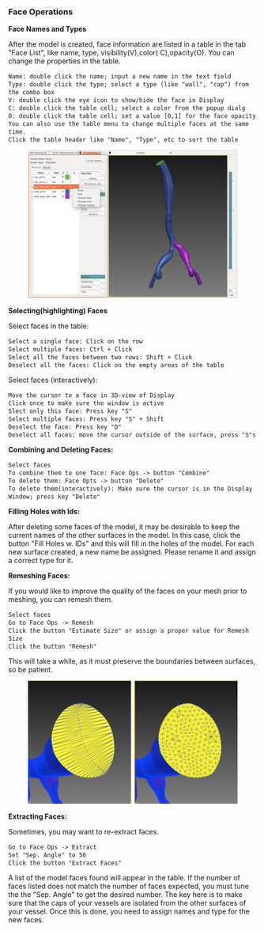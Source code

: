 ### Face Operations ###

**Face Names and Types**

After the model is created, face information are listed in a table in the tab "Face List", like name, type, visibility(V),color( C),opacity(O). You can change the properties in the table. 

	Name: double click the name; input a new name in the text field
	Type: double click the type; select a type (like "wall", "cap") from the combo box
	V: double click the eye icon to show/hide the face in Display
	C: double click the table cell; select a color from the popup dialg
	O: double click the table cell; set a value [0,1] for the face opacity
	You can also use the table menu to change multiple faces at the same time.
	Click the table header like "Name", "Type", etc to sort the table

<figure>
  <img class="svImg svImgLg"  src="documentation/modeling/imgs/polydata/facetable.png"> 
  <figcaption class="svCaption" ></figcaption>
</figure>

**Selecting(highlighting) Faces**

Select faces in the table:

	Select a single face: Click on the row
	Select multiple faces: Ctrl + Click
	Select all the faces between two rows: Shift + Click
	Deselect all the faces: Click on the empty areas of the table

Select faces (interactively):

	Move the cursor to a face in 3D-view of Display
	Click once to make sure the window is active
	Slect only this face: Press key "S"
	Select multiple faces: Press key "S" + Shift
	Deselect the face: Press key "D"
	Deselect all faces: move the cursor outside of the surface, press "S"s

**Combining and Deleting Faces:**

	Select faces
	To combine them to one face: Face Ops -> button "Combine"
	To delete them: Face Opts -> button "Delete"
	To delete them(interactively): Make sure the cursor is in the Display Window; press key "Delete"

**Filling Holes with Ids:**

After deleting some faces of the model, it may be desirable to keep the current names of the other surfaces in the model. In this case, click the button "Fill Holes w. IDs" and this will fill in the holes of the model. For each new surface created, a new name be assigned. Please rename it and assign a correct type for it.

**Remeshing Faces:**

If you would like to improve the quality of the faces on your mesh prior to meshing, you can remesh them.
	
	Select faces
	Go to Face Ops -> Remesh
	Click the button "Estimate Size" or assign a proper value for Remesh Size
	Click the button "Remesh"

This will take a while, as it must preserve the boundaries between surfaces, so be patient. 

<figure>
  <img class="svImg svImgMd"  src="documentation/modeling/imgs/polydata/faceremesh.png"> 
  <figcaption class="svCaption" ></figcaption>
</figure>

**Extracting Faces:**

Sometimes, you may want to re-extract faces.
	
	Go to Face Ops -> Extract
	Set "Sep. Angle" to 50
	Click the button "Extract Faces"

A list of the model faces found will appear in the table. If the number of faces listed does not match the number of faces expected, you must tune the the "Sep. Angle" to get the desired number. The key here is to make sure that the caps of your vessels are isolated from the other surfaces of your vessel. Once this is done, you need to assign names and type for the new faces. 







